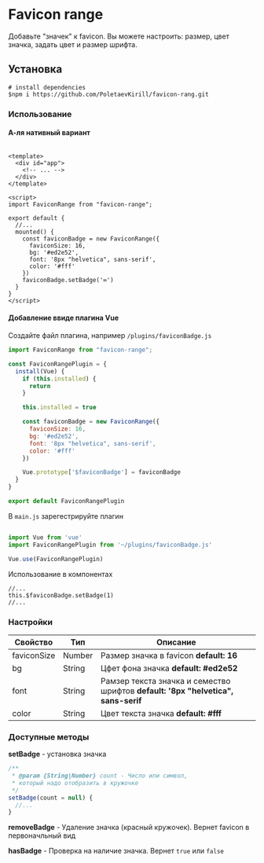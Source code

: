 # Favicon range

Добавьте "значек" к favicon. Вы можете настроить: размер, цвет значка, задать цвет и размер шрифта.

## Установка

```
# install dependencies
$npm i https://github.com/PoletaevKirill/favicon-rang.git
```

### Использование

#### А-ля нативный вариант

```vue

<template>
  <div id="app">
    <!-- ... -->
  </div>
</template>

<script>
import FaviconRange from "favicon-range";

export default {
  //...
  mounted() {
    const faviconBadge = new FaviconRange({
      faviconSize: 16,
      bg: '#ed2e52',
      font: '8px "helvetica", sans-serif',
      color: '#fff'
    })
    faviconBadge.setBadge('∞')
  }
}
</script>
```

#### Добавление ввиде плагина Vue

Создайте файл плагина, например `/plugins/faviconBadge.js`

```js
import FaviconRange from "favicon-range";

const FaviconRangePlugin = {
  install(Vue) {
    if (this.installed) {
      return
    }

    this.installed = true

    const faviconBadge = new FaviconRange({
      faviconSize: 16,
      bg: '#ed2e52',
      font: '8px "helvetica", sans-serif',
      color: '#fff'
    })

    Vue.prototype['$faviconBadge'] = faviconBadge
  }
}

export default FaviconRangePlugin
```

В `main.js` зарегестрируйте плагин

```js

import Vue from 'vue'
import FaviconRangePlugin from '~/plugins/faviconBadge.js'

Vue.use(FaviconRangePlugin)

```

Использование в компонентах

```vue
//...
this.$faviconBadge.setBadge(1)
//...
```

### Настройки

Свойство | Тип | Описание |
------------ | ------------- | ------------- 
faviconSize | Number | Размер значка в favicon **default: 16**
bg          | String | Цфет фона значка **default: #ed2e52**
font        | String | Рамзер текста значка и семество шрифтов **default: '8px "helvetica", sans-serif**
color       | String | Цвет текста значка **default: #fff**

### Доступные методы

**setBadge** - установка значка
```js
/**
 * @param {String|Number} count - Число или символ, 
 * который надо отобразить в кружочке
 */
setBadge(count = null) {
  //...
}
```

**removeBadge** - Удаление значка (красный кружочек). 
Вернет favicon в первоначльный вид

**hasBadge** - Проверка на наличие значка. Вернет `true` или `false`
